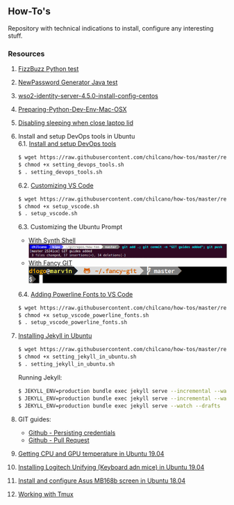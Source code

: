 ## How-To's

Repository with technical indications to install, configure any interesting stuff. 

### Resources

1. [FizzBuzz Python test](resources/fizzbuzz1.py)
2. [NewPassword Generator Java test](resources/NewPasswordGenerator.java)
3. [wso2-identity-server-4.5.0-install-config-centos](resources/wso2-identity-server-4.5.0-install-config-centos.md)
4. [Preparing-Python-Dev-Env-Mac-OSX](resources/Preparing-Python-Dev-Env-Mac-OSX.md)
5. [Disabling sleeping when close laptop lid](resources/disable_sleeping_when_close_laptop_lid.md)
6. Install and setup DevOps tools in Ubuntu   
   6.1. [Install and setup DevOps tools](resources/setting_devops_tools.sh)
      ```sh
      $ wget https://raw.githubusercontent.com/chilcano/how-tos/master/resources/setting_devops_tools.sh
      $ chmod +x setting_devops_tools.sh  
      $ . setting_devops_tools.sh
      ```
   6.2. [Customizing VS Code](resources/setup_vscode.sh)
      ```sh
      $ wget https://raw.githubusercontent.com/chilcano/how-tos/master/resources/setup_vscode.sh
      $ chmod +x setup_vscode.sh
      $ . setup_vscode.sh
      ```
   6.3. Customizing the Ubuntu Prompt   
     - [With Synth Shell](resources/fancy_prompt_with_synth_shell.md)   
       ![](resources/fancy_prompt_ubuntu_with_synth_shell.png)  
     - [With Fancy GIT](resources/fancy_prompt_with_fancy_git.md)  
       ![](resources/fancy_prompt_ubuntu_with_fancy_git.png) 

   6.4. [Adding Powerline Fonts to VS Code](resources/setup_vscode_powerline_fonts.sh)  
      ```sh
      $ wget https://raw.githubusercontent.com/chilcano/how-tos/master/resources/setup_vscode_powerline_fonts.sh
      $ chmod +x setup_vscode_powerline_fonts.sh
      $ . setup_vscode_powerline_fonts.sh
      ```  
7. [Installing Jekyll in Ubuntu](resources/setting_jekyll_in_ubuntu.sh)
   ```sh
   $ wget https://raw.githubusercontent.com/chilcano/how-tos/master/resources/setting_jekyll_in_ubuntu.sh
   $ chmod +x setting_jekyll_in_ubuntu.sh
   $ . setting_jekyll_in_ubuntu.sh
   ```
   Running Jekyll:   
   ```sh
   $ JEKYLL_ENV=production bundle exec jekyll serve --incremental --watch
   $ JEKYLL_ENV=production bundle exec jekyll serve --incremental --watch --host=0.0.0.0
   $ JEKYLL_ENV=production bundle exec jekyll serve --watch --drafts
   ```
8. GIT guides:
   - [Github - Persisting credentials](resources/git_saving_credentials.md)
   - [Github - Pull Request](resources/git_pull_request_guide.md)
9. [Getting CPU and GPU temperature in Ubuntu 19.04](resources/getting_temperature_cpu_gpu_hd_in_ubuntu.md)
10. [Installing Logitech Unifying (Keyboard adn mice) in Ubuntu 19.04](resources/installing_logitech_unifying_in_ubuntu_19_04.md)
11. [Install and configure Asus MB168b screen in Ubuntu 18.04](resources/install_and_setup_mb168b_in_ubuntu.md)
12. [Working with Tmux](resources/working_with_tmux.md)

